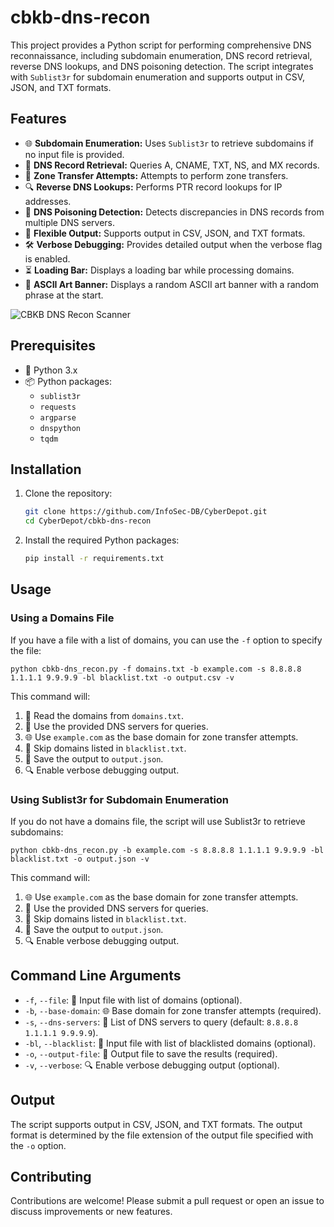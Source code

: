 
# cbkb-dns-recon

This project provides a Python script for performing comprehensive DNS reconnaissance, including subdomain enumeration, DNS record retrieval, reverse DNS lookups, and DNS poisoning detection. The script integrates with `Sublist3r` for subdomain enumeration and supports output in CSV, JSON, and TXT formats.


## Features

- 🌐 **Subdomain Enumeration:** Uses `Sublist3r` to retrieve subdomains if no input file is provided.
- 📜 **DNS Record Retrieval:** Queries A, CNAME, TXT, NS, and MX records.
- 🔐 **Zone Transfer Attempts:** Attempts to perform zone transfers.
- 🔍 **Reverse DNS Lookups:** Performs PTR record lookups for IP addresses.
- 🚨 **DNS Poisoning Detection:** Detects discrepancies in DNS records from multiple DNS servers.
- 📂 **Flexible Output:** Supports output in CSV, JSON, and TXT formats.
- 🛠️ **Verbose Debugging:** Provides detailed output when the verbose flag is enabled.
- ⏳ **Loading Bar:** Displays a loading bar while processing domains.
- 🎨 **ASCII Art Banner:** Displays a random ASCII art banner with a random phrase at the start.

![CBKB DNS Recon Scanner](https://colorblindkeybangers.com/imgs/cbkb-dns.png)

## Prerequisites

- 🐍 Python 3.x
- 📦 Python packages:
  - `sublist3r`
  - `requests`
  - `argparse`
  - `dnspython`
  - `tqdm`

## Installation

1. Clone the repository:

    ```bash
    git clone https://github.com/InfoSec-DB/CyberDepot.git
    cd CyberDepot/cbkb-dns-recon
    ```

2. Install the required Python packages:

    ```bash
    pip install -r requirements.txt
    ```

## Usage

### Using a Domains File

If you have a file with a list of domains, you can use the `-f` option to specify the file:

    python cbkb-dns_recon.py -f domains.txt -b example.com -s 8.8.8.8 1.1.1.1 9.9.9.9 -bl blacklist.txt -o output.csv -v

This command will:

1.  📄 Read the domains from `domains.txt`.
2.  📡 Use the provided DNS servers for queries.
3.  🌐 Use `example.com` as the base domain for zone transfer attempts.
4.  🛑 Skip domains listed in `blacklist.txt`.
5.  💾 Save the output to `output.json`.
6.  🔍 Enable verbose debugging output.



### Using Sublist3r for Subdomain Enumeration
If you do not have a domains file, the script will use Sublist3r to retrieve subdomains:

    python cbkb-dns_recon.py -b example.com -s 8.8.8.8 1.1.1.1 9.9.9.9 -bl blacklist.txt -o output.json -v

This command will:

1.  🌐 Use `example.com` as the base domain for zone transfer attempts.
2.  📡 Use the provided DNS servers for queries.
3.  🛑 Skip domains listed in `blacklist.txt`.
4.  💾 Save the output to `output.json`.
5.  🔍 Enable verbose debugging output.


## Command Line Arguments

-   `-f`, `--file`: 📄 Input file with list of domains (optional).
-   `-b`, `--base-domain`: 🌐 Base domain for zone transfer attempts (required).
-   `-s`, `--dns-servers`: 📡 List of DNS servers to query (default: `8.8.8.8 1.1.1.1 9.9.9.9`).
-   `-bl`, `--blacklist`: 🛑 Input file with list of blacklisted domains (optional).
-   `-o`, `--output-file`: 💾 Output file to save the results (required).
-   `-v`, `--verbose`: 🔍 Enable verbose debugging output (optional).

## Output

The script supports output in CSV, JSON, and TXT formats. The output format is determined by the file extension of the output file specified with the `-o` option.

## Contributing

Contributions are welcome! Please submit a pull request or open an issue to discuss improvements or new features.